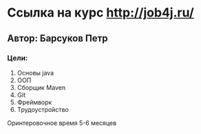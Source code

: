 # Ссылка на курс http://job4j.ru/
## Автор: Барсуков Петр
### Цели:
1. Основы java
2. ООП
3. Сборщик Maven
4. Git
5. Фреймворк
6. Трудоустройство

Оринтеровочное время 5-6 месяцев


